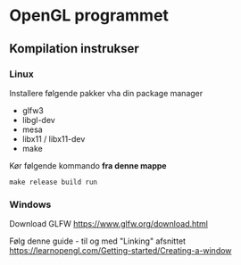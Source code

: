# OpenGL programmet

## Kompilation instrukser

### Linux

Installere følgende pakker vha din package manager

- glfw3
- libgl-dev
- mesa
- libx11 / libx11-dev
- make

Kør følgende kommando **fra denne mappe**

```
make release build run
```


### Windows

Download GLFW
https://www.glfw.org/download.html

Følg denne guide - til og med "Linking" afsnittet
https://learnopengl.com/Getting-started/Creating-a-window
